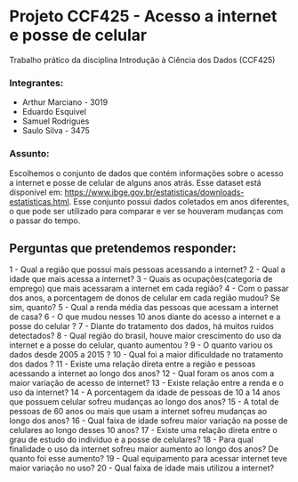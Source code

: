 # Projeto CCF425 - Acesso a internet e posse de celular
Trabalho prático da disciplina Introdução à Ciência dos Dados (CCF425)

### Integrantes:
  - Arthur Marciano - 3019
  - Eduardo Esquivel
  - Samuel Rodrigues
  - Saulo Silva - 3475

### Assunto:
  Escolhemos o conjunto de dados que contém informações sobre o acesso a internet e posse de celular de alguns anos atrás. Esse dataset está disponível em: https://www.ibge.gov.br/estatisticas/downloads-estatisticas.html. Esse conjunto possui dados coletados em anos diferentes, o que pode ser utilizado para comparar e ver se houveram mudanças com o passar do tempo.

## Perguntas que pretendemos responder:
  
1 - Qual a região que possui mais pessoas acessando a internet?
2 - Qual a idade que mais acessa a internet?
3 - Quais as ocupações(categoria de emprego) que mais acessaram a internet em cada região?
4 - Com o passar dos anos, a porcentagem de donos de celular em cada região mudou? Se sim, quanto?
5 - Qual a renda média das pessoas que acessam a internet de casa?
6 - O que mudou nesses 10 anos diante do acesso a internet e a  posse do celular ?
7 - Diante do tratamento dos dados, há muitos ruidos detectados?
8 - Qual região do brasil, houve maior crescimento do uso da internet e a posse do celular, quanto aumentou ?
9 - O quanto variou os dados desde 2005 a 2015 ?
10 - Qual foi a maior dificuldade no tratamento dos dados ? 
11 - Existe uma relação direta entre a região e pessoas acessando a internet ao longo dos anos?
12 - Qual foram os anos com a maior variação de acesso de internet?
13 - Existe relação entre a renda e o uso da internet?
14 - A porcentagem da idade de pessoas de 10 a 14 anos que possuem celular sofreu mudanças ao longo dos anos?
15 - A total de pessoas de 60 anos ou mais que usam a internet sofreu mudanças ao longo dos anos?
16 - Qual faixa de idade sofreu maior variação na posse de celulares ao longo desses 10 anos?
17 - Existe uma relação direta entre o grau de estudo do indivíduo e a posse de celulares?
18 - Para qual finalidade o uso da internet sofreu maior aumento ao longo dos anos? De quanto foi esse aumento?
19 - Qual equipamento para acessar internet teve maior variação no uso?
20 - Qual faixa de idade mais utilizou a internet?
